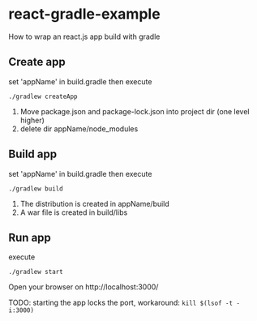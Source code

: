 # react-gradle-example
How to wrap an react.js app build with gradle

## Create app
set 'appName' in build.gradle then execute

`./gradlew createApp`

1. Move package.json and package-lock.json into project dir (one level higher)
2. delete dir appName/node_modules

## Build app
set 'appName' in build.gradle then execute

`./gradlew build`

1. The distribution is created in appName/build
2. A war file is created in build/libs

## Run app
execute

`./gradlew start`

Open your browser on http://localhost:3000/

TODO: starting the app locks the port, workaround: `kill $(lsof -t -i:3000)`
